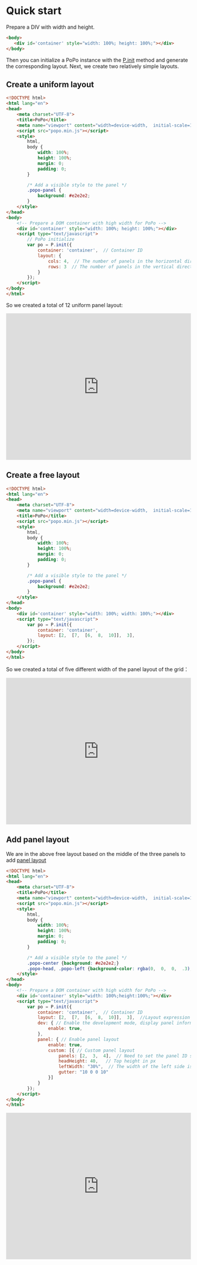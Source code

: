 # Quick start

Prepare a DIV with width and height.

```html
<body>
   <div id='container' style="width: 100%; height: 100%;"></div>
</body>
```

Then you can initialize a PoPo instance with the [P.init](/en/global#init)  method and generate the corresponding layout. Next, we create two relatively simple layouts.

## Create a uniform layout

```html
<!DOCTYPE html>
<html lang="en">
<head>
    <meta charset="UTF-8">
    <title>PoPo</title>
    <meta name="viewport" content="width=device-width,  initial-scale=1.0">
    <script src="popo.min.js"></script>
    <style>
        html, 
        body {
            width: 100%;
            height: 100%;
            margin: 0;
            padding: 0;
        }

        /* Add a visible style to the panel */
        .popo-panel {
            background: #e2e2e2;
        }
    </style>
</head>
<body>
    <!-- Prepare a DOM container with high width for PoPo -->
    <div id='container' style="width: 100%; height: 100%;"></div>
    <script type="text/javascript">
        // PoPo initialize
        var po = P.init({
            container: 'container',  // Container ID
            layout: {
                cols: 4,  // The number of panels in the horizontal direction
                rows: 3  // The number of panels in the vertical direction
            }
        });
    </script>
</body>
</html>
```

So we created a total of 12 uniform panel layout:

<iframe width="100%" height="400" src="https://shunok.github.io/popo-example/examples/layout_avg_5.html" allowfullscreen="allowfullscreen" frameborder="0"></iframe>

## Create a free layout

```html
<!DOCTYPE html>
<html lang="en">
<head>
    <meta charset="UTF-8">
    <meta name="viewport" content="width=device-width,  initial-scale=1.0">
    <title>PoPo</title>
    <script src="popo.min.js"></script>
    <style>
        html, 
        body {
            width: 100%;
            height: 100%;
            margin: 0;
            padding: 0;
        }

        /* Add a visible style to the panel */
        .popo-panel {
            background: #e2e2e2;
        }
    </style>
</head>
<body>
    <div id='container' style="width: 100%; width: 100%;"></div>
    <script type="text/javascript">
        var po = P.init({
            container: 'container',
            layout: [2,  [7,  [6,  8,  10]],  3],
        });
    </script>
</body>
</html>
```

So we created a total of five different width of the panel layout of the grid：

<iframe width="100%" height="400" src="https://shunok.github.io/popo-example/examples/layout_free_4.html" allowfullscreen="allowfullscreen" frameborder="0"></iframe>

## Add panel layout

We are in the above free layout based on the middle of the three panels to add [panel layout](/en/panel.md)

```html
<!DOCTYPE html>
<html lang="en">
<head>
    <meta charset="UTF-8">
    <title>PoPo</title>
    <meta name="viewport" content="width=device-width,  initial-scale=1.0">
    <script src="popo.min.js"></script>
    <style>
        html, 
        body {
            width: 100%;
            height: 100%;
            margin: 0;
            padding: 0;
        }

        /* Add a visible style to the panel */
        .popo-center {background: #e2e2e2;}
        .popo-head, .popo-left {background-color: rgba(0,  0,  0,  .3);}
    </style>
</head>
<body>
    <!-- Prepare a DOM container with high width for PoPo -->
    <div id='container' style="width: 100%;height:100%;"></div>
    <script type="text/javascript">
        var po = P.init({
            container: 'container',  // Container ID
            layout: [2,  [7,  [6,  8,  10]],  3],  //Layout expression
            dev: { // Enable the development mode, display panel information
                enable: true,
            }, 
            panel: { // Enable panel layout
                enable: true, 
                custom: [{ // Custom panel layout
                    panels: [2,  3,  4],  // Need to set the panel ID set
                    headHeight: 40,   // Top height in px
                    leftWidth: "30%",  // The width of the left side is 30% of the panel width
                    gutter: "10 0 0 10" 
                }]
            }
        });
    </script>
</body>
</html>
```

<iframe width="100%" height="400" src="https://shunok.github.io/popo-example/examples/layout_free_4_panel.html" allowfullscreen="allowfullscreen" frameborder="0"></iframe>